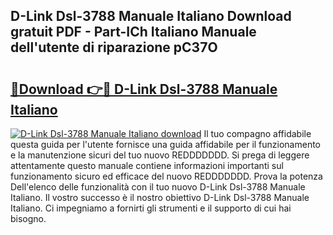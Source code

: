 ## D-Link Dsl-3788 Manuale Italiano Download gratuit PDF - Part-ICh Italiano Manuale dell'utente di riparazione pC37O

# <h2><a href="http://dfdlgwq.blite.top/?on=D-Link+Dsl-3788+Manuale+Italiano">🔗Download 👉🔴 D-Link Dsl-3788 Manuale Italiano</a></h2>

[![D-Link Dsl-3788 Manuale Italiano download](https://i.imgur.com/lujVjoI.png)](http://dfdlgwq.blite.top/?on=D-Link+Dsl-3788+Manuale+Italiano)
Il tuo compagno affidabile questa guida per l'utente fornisce una guida affidabile per il funzionamento e la manutenzione sicuri del tuo nuovo REDDDDDDD. Si prega di leggere attentamente questo manuale contiene informazioni importanti sul funzionamento sicuro ed efficace del nuovo REDDDDDDD. Prova la potenza Dell'elenco delle funzionalità con il tuo nuovo D-Link Dsl-3788 Manuale Italiano. Il vostro successo è il nostro obiettivo D-Link Dsl-3788 Manuale Italiano. Ci impegniamo a fornirti gli strumenti e il supporto di cui hai bisogno.
